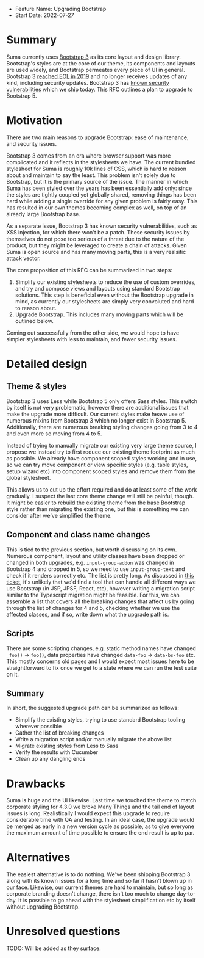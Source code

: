 - Feature Name: Upgrading Bootstrap
- Start Date: 2022-07-27

# Summary
[summary]: #summary

Suma currently uses [Bootstrap 3](https://getbootstrap.com/docs/3.3/) as its core layout and design library. Bootstrap's styles are at the core of our theme, its components and layouts are used widely, and Bootstrap permeates every piece of UI in general. Bootstrap 3 [reached EOL in 2019](https://blog.getbootstrap.com/2019/07/24/lts-plan/) and no longer receives updates of any kind, including security updates. Bootstrap 3 has [known security vulnerabilities](https://snyk.io/test/npm/bootstrap/3.3.7) which we ship today. This RFC outlines a plan to upgrade to Bootstrap 5.  

# Motivation
[motivation]: #motivation

There are two main reasons to upgrade Bootstrap: ease of maintenance, and security issues.

Bootstrap 3 comes from an era where browser support was more complicated and it reflects in the stylesheets we have. The current bundled stylesheet for Suma is roughly 10k lines of CSS, which is hard to reason about and maintain to say the least. This problem isn't solely due to Bootstrap, but it is the primary source of the issue. The manner in which Suma has been styled over the years has been essentially add only: since the styles are tightly coupled yet globally shared, removing things has been hard while adding a single override for any given problem is fairly easy. This has resulted in our own themes becoming complex as well, on top of an already large Bootstrap base.  

As a separate issue, Bootstrap 3 has known security vulnerabilities, such as XSS injection, for which there won't be a patch. These security issues by themselves do not pose too serious of a threat due to the nature of the product, but they might be leveraged to create a chain of attacks. Given Suma is open source and has many moving parts, this is a very realsitic attack vector.  

The core proposition of this RFC can be summarized in two steps:  

 1. Simplify our existing stylesheets to reduce the use of custom overrides, and try and compose views and layouts using standard Bootstrap solutions. This step is beneficial even without the Bootstrap upgrade in mind, as currently our stylesheets are simply very convoluted and hard to reason about.  
 2. Upgrade Bootstrap. This includes many moving parts which will be outlined below.  

Coming out successfully from the other side, we would hope to have simpler stylesheets with less to maintain, and fewer security issues.  


# Detailed design
[design]: #detailed-design

## Theme & styles

Bootstrap 3 uses Less while Bootstrap 5 only offers Sass styles. This switch by itself is not very problematic, however there are additional issues that make the upgrade more difficult. Our current styles make heave use of numerous mixins from Bootstrap 3 which no longer exist in Bootstrap 5. Additionally, there are numerous breaking styling changes going from 3 to 4 and even more so moving from 4 to 5.  

Instead of trying to manually migrate our existing very large theme source, I propose we instead try to first reduce our existing theme footprint as much as possible. We already have component scoped styles working and in use, so we can try move component or view specific styles (e.g. table styles, setup wizard etc) into component scoped styles and remove them from the global stylesheet.  

This allows us to cut up the effort required and do at least some of the work gradually. I suspect the last core theme change will still be painful, though. It might be easier to rebuild the existing theme from the base Bootstrap style rather than migrating the existing one, but this is something we can consider after we've simplified the theme.  

## Component and class name changes

This is tied to the previous section, but worth discussing on its own. Numerous component, layout and utility classes have been dropped or changed in both upgrades, e.g. `input-group-addon` was changed in Bootstrap 4 and dropped in 5, so we need to use `input-group-text` and check if it renders correctly etc. The list is pretty long. As discussed in [this ticket](https://github.com/SUSE/spacewalk/issues/18346), it's unlikely that we'd find a tool that can handle all different ways we use Bootstrap (in JSP, JPSF, React, etc), however writing a migration script similar to the Typescript migration might be feasible. For this, we can assemble a list that covers all the breaking changes that affect us by going through the list of changes for 4 and 5, checking whether we use the affected classes, and if so, write down what the upgrade path is.  

## Scripts

There are some scripting changes, e.g. static method names have changed `_foo()` → `foo()`, data properties have changed `data-foo` → `data-bs-foo` etc. This mostly concerns old pages and I would expect most issues here to be straightforward to fix once we get to a state where we can run the test suite on it.

## Summary

In short, the suggested upgrade path can be summarized as follows:  

 - Simplify the existing styles, trying to use standard Bootstrap tooling wherever possible
 - Gather the list of breaking changes
 - Write a migration script and/or manually migrate the above list
 - Migrate existing styles from Less to Sass
 - Verify the results with Cucumber
 - Clean up any dangling ends

# Drawbacks
[drawbacks]: #drawbacks

Suma is huge and the UI likewise. Last time we touched the theme to match corporate styling for 4.3.0 we broke Many Things and the tail end of layout issues is long. Realistically I would expect this upgrade to require considerable time with QA and testing. In an ideal case, the upgrade would be merged as early in a new version cycle as possible, as to give everyone the maximum amount of time possible to ensure the end result is up to par. 


# Alternatives
[alternatives]: #alternatives

The easiest alternative is to do nothing. We've been shipping Bootstrap 3 along with its known issues for a long time and so far it hasn't blown up in our face. Likewise, our current themes are hard to maintain, but so long as corporate branding doesn't change, there isn't too much to change day-to-day. It is possible to go ahead with the stylesheet simplification etc by itself without upgrading Bootstrap.  

# Unresolved questions
[unresolved]: #unresolved-questions

TODO: Will be added as they surface.

